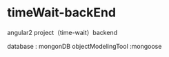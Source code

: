 # timeWait-backEnd
angular2 project（time-wait）backend

database : mongonDB
objectModelingTool :mongoose
